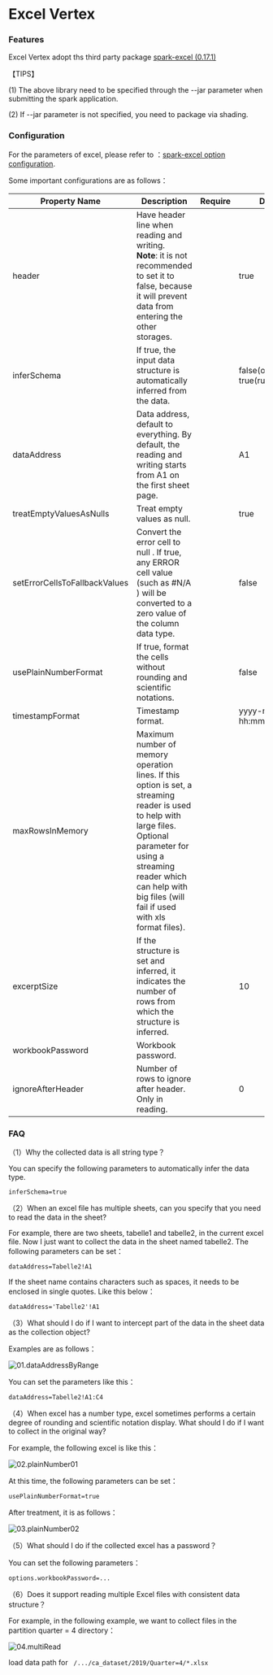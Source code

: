 # Excel Vertex





### **Features**

Excel Vertex adopt ths third party package [spark-excel (0.17.1)](https://github.com/crealytics/spark-excel)

【TIPS】

(1) The above library need to be specified through the --jar parameter when submitting the spark application.

(2) If --jar parameter is not specified, you need to package via shading. 





### **Configuration**

For the parameters of excel, please refer to ：[spark-excel option configuration](https://github.com/crealytics/spark-excel/blob/main/src/main/scala/com/crealytics/spark/v2/excel/ExcelOptions.scala).

Some important configurations are as follows：

| **Property Name** | **Description**                                                  | **Require** | **Default** | **Read** | **Wriite** |
| --------------- | ------------------------------------------------------------ | -------- | -------- | --------------- | --------------- |
| header | Have header line when reading and writing.<br />**Note**: it is not recommended to set it to false, because it will prevent data from entering the other storages. |  | true | ✅ | ✅ |
| inferSchema | If true, the input data structure is automatically inferred from the data. |  | false(official)<br/>true(rush) | ✅ |   |
| dataAddress | Data address, default to everything. By default, the reading and writing starts from A1 on the first sheet page. |  | A1 | ✅ |             |
| treatEmptyValuesAsNulls | Treat empty values as null. |  | true | ✅ |   |
| setErrorCellsToFallbackValues | Convert the error cell to null . If true, any ERROR cell value (such as #N/A ) will be converted to a zero value of the column data type. | | false | ✅ | |
| usePlainNumberFormat | If true, format the cells without rounding and scientific notations. | | false | ✅ | |
| timestampFormat | Timestamp format. | | yyyy-mm-dd hh:mm:ss[.fffffffff] | ✅ | ✅ |
| maxRowsInMemory | Maximum number of memory operation lines. If this option is set, a streaming reader is used to help with large files.<br />Optional parameter for using a streaming reader which can help with big files (will fail if used with xls format files). | | | ✅ | |
| excerptSize | If the structure is set and inferred, it indicates the number of rows from which the structure is inferred. | | 10 | ✅ | |
| workbookPassword | Workbook password. | | | ✅ | |
| ignoreAfterHeader | Number of rows to ignore after header. Only in reading. | | 0 | ✅ | |





### FAQ

（1）Why the collected data is all string type？

You can specify the following parameters to automatically infer the data type.

```shell
inferSchema=true
```

（2）When an excel file has multiple sheets, can you specify that you need to read the data in the sheet?

For example, there are two sheets, tabelle1 and tabelle2, in the current excel file. Now I just want to collect the data in the sheet named tabelle2. The following parameters can be set：

```shell
dataAddress=Tabelle2!A1
```

If the sheet name contains characters such as spaces, it needs to be enclosed in single quotes. Like this below：

```shell
dataAddress='Tabelle2'!A1
```

（3）What should I do if I want to intercept part of the data in the sheet data as the collection object?

Examples are as follows：

![01.dataAddressByRange](./image/01.dataAddressByRange.jpg)

You can set the parameters like this：

```shell
dataAddress=Tabelle2!A1:C4
```

（4）When excel has a number type, excel sometimes performs a certain degree of rounding and scientific notation display. What should I do if I want to collect in the original way?

For example, the following excel is like this：

![02.plainNumber01](./image/02.plainNumber01.jpg)

At this time, the following parameters can be set：

```shell
usePlainNumberFormat=true
```

After treatment, it is as follows：

![03.plainNumber02](./image/03.plainNumber02.jpg)

（5）What should I do if the collected excel has a password？

You can set the following parameters：

```shell
options.workbookPassword=...
```

（6）Does it support reading multiple Excel files with consistent data structure？

For example, in the following example, we want to collect files in the partition quarter = 4 directory：

![04.multiRead](./image/04.multiRead.jpg)

load data path for ` /.../ca_dataset/2019/Quarter=4/*.xlsx`
